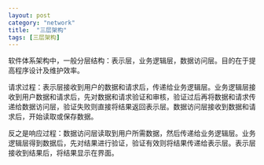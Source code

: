 ```yaml
---
layout: post
category: "network"
title:  "三层架构"
tags: [三层架构]
---
```

软件体系架构中，一般分层结构：表示层，业务逻辑层，数据访问层。目的在于提高程序设计及维护效率。

请求过程：表示层接收到用户的数据和请求后，传递给业务逻辑层。业务逻辑层接收到用户数据和请求后，先对数据和请求验证和审核，验证过后再将数据和请求传递给数据访问层，验证失败则直接将结果返回表示层。数据访问层接收到数据和请求后，开始读取或保存数据。

反之是响应过程：数据访问层读取到用户所需数据，然后传递给业务逻辑层。业务逻辑层得到数据后，先对结果进行验证，验证有效则将结果传递给表示层。表示层接收到结果后，将结果显示在界面。
